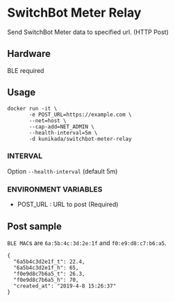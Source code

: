 # SwitchBot Meter Relay

Send SwitchBot Meter data to specified url. (HTTP Post)

## Hardware

BLE required

## Usage

    docker run -it \
           -e POST_URL=https://example.com \
           --net=host \
           --cap-add=NET_ADMIN \
           --health-interval=5m \
           -d kunikada/switchbot-meter-relay

### INTERVAL

Option `--health-interval` (default 5m)

### ENVIRONMENT VARIABLES

 * POST_URL : URL to post (Required)

## Post sample

`BLE MAC`s are `6a:5b:4c:3d:2e:1f` and `f0:e9:d8:c7:b6:a5`.

    {
      "6a5b4c3d2e1f_t": 22.4,
      "6a5b4c3d2e1f_h": 65,
      "f0e9d8c7b6a5_t": 26.3,
      "f0e9d8c7b6a5_h": 70,
      "created_at": "2019-4-8 15:26:37"
    }

